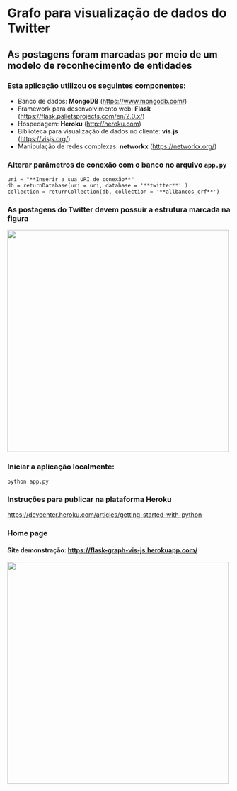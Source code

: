 # Grafo para visualização de dados do Twitter
## As postagens foram marcadas por meio de um modelo de reconhecimento de entidades


### Esta aplicação utilizou os seguintes componentes:
* Banco de dados: **MongoDB** (https://www.mongodb.com/)
* Framework para desenvolvimento web: **Flask** (https://flask.palletsprojects.com/en/2.0.x/)
* Hospedagem: **Heroku** (http://heroku.com)
* Biblioteca para visualização de dados no cliente: **vis.js** (https://visjs.org/)
* Manipulação de redes complexas: **networkx** (https://networkx.org/)


### Alterar parâmetros de conexão com o banco no arquivo `app.py`
```
uri = "**Inserir a sua URI de conexão**"
db = returnDatabase(uri = uri, database = '**twitter**' )
collection = returnCollection(db, collection = '**allbancos_crf**')
```

### As postagens do Twitter devem possuir a estrutura marcada na figura
<image width='500px' src='./postagens.png'>


### Iniciar a aplicação localmente: 
`python app.py`

### Instruções para publicar na plataforma Heroku
https://devcenter.heroku.com/articles/getting-started-with-python


### Home page
#### Site demonstração: https://flask-graph-vis-js.herokuapp.com/
<image width='500px' src='./home.png'>